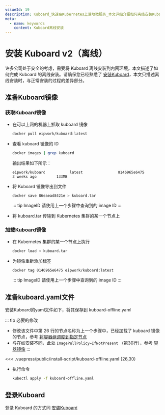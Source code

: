 ```yaml
---
vssueId: 19
description: Kuboard_快速在Kubernetes上落地微服务_本文详细介绍如何离线安装Kuboard
meta:
  - name: keywords
    content: Kuboard离线安装
---
```


# 安装 Kuboard v2（离线）

<AdSenseTitle/>

许多公司处于安全的考虑，需要将 Kuboard 离线安装到内网环境。本文描述了如何完成 Kuboard 的离线安装。请确保您已经熟悉了 [安装Kuboard](./install-dashboard)，本文只描述离线安装时，与正常安装的过程的差异部分。

## 准备Kuboard镜像

### 获取Kuboard镜像

* 在可以上网的机器上抓取 kuboard 镜像
  
  ``` sh
  docker pull eipwork/kuboard:latest
  ```

* 查看 kuboard 镜像的 ID

  ``` sh
  docker images | grep kuboard
  ```

  输出结果如下所示：
  ```
  eipwork/kuboard           latest                0146965e6475        3 weeks ago         133MB
  ```

* 将 Kuboard 镜像导出到文件

  ``` sh
  docker save 86eaead8421e > kuboard.tar
  ```
  ::: tip ImageID
  请使用上一个步骤中查询到的 image ID
  :::

* 将 kuboard.tar 传输到 Kubernetes 集群的某一个节点上

### 加载Kuboard镜像

* 在 Kubernetes 集群的某一个节点上执行

  ``` sh
  docker load < kuboard.tar
  ```

* 为镜像重新添加标签

  ``` sh
  docker tag 0146965e6475 eipwork/kuboard:latest
  ```
  ::: tip ImageID
  请使用上一个步骤中查询到的 image ID
  :::

## 准备kuboard.yaml文件

安装Kuboard的yaml文件如下，将其保存到 kuboard-offline.yaml

::: tip 必要的修改
* 修改该文件中第 26 行的节点名称为上一个步骤中，已经加载了 kuboard 镜像的节点，参考 [将容器组调度到指定节点](/learning/k8s-intermediate/config/assign-pod-node.html)
* 与在线安装不同，此处 `ImagePullPolicy=IfNotPresent` （第30行），参考 [容器镜像](/learning/k8s-intermediate/container/images.html#更新镜像)
:::

<<< .vuepress/public/install-script/kuboard-offline.yaml {26,30}

* 执行命令
  ``` sh
  kubectl apply -f kuboard-offline.yaml
  ```

## 登录Kuboard

登录 Kuboard 的方式同 [安装Kuboard](./install-dashboard.html)
